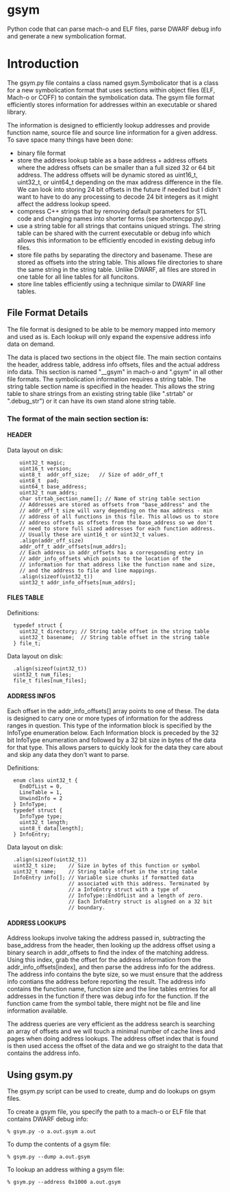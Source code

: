 # gsym
Python code that can parse mach-o and ELF files, parse DWARF debug info and generate a new symbolication format.

# Introduction

The gsym.py file contains a class named gsym.Symbolicator that is a
class for a new symbolication format that uses sections within object
files (ELF, Mach-o or COFF) to contain the symbolication data. The gsym file
format efficiently stores information for addresses within an executable or
shared library.

The information is designed to efficiently lookup addresses and provide
function name, source file and source line information for a given address.
To save space many things have been done:
- binary file format
- store the address lookup table as a base address + address offsets where
  the address offsets can be smaller than a full sized 32 or 64 bit
  address. The address offsets will be dynamic stored as uint16_t,
  uint32_t, or uint64_t depending on the max address difference in the file.
  We can look into storing 24 bit offsets in the future if needed but I
  didn't want to have to do any processing to decode 24 bit integers as it
  might affect the address lookup speed.
- compress C++ strings that by removing default parameters for STL code
  and changing names into shorter forms (see shortencpp.py).
- use a string table for all strings that contains uniqued strings. The
  string table can be shared with the current executable or debug info which
  allows this information to be efficiently encoded in existing debug info
  files.
- store file paths by separating the directory and basename. These are
  stored as offsets into the string table. This allows file directories
  to share the same string in the string table. Unlike DWARF, all files are
  stored in one table for all line tables for all funcitons.
- store line tables efficiently using a technique similar to DWARF line
  tables.

## File Format Details
The file format is designed to be able to be memory mapped into memory and
used as is. Each lookup will only expand the expensive address info data on
demand.

The data is placed two sections in the object file. The main section contains
the header, address table, address info offsets, files and the actual address
info data. This section is named "__gsym" in mach-o and ".gsym" in all other
file formats. The symbolication information requires a string table. The string
table section name is specified in the header. This allows the string table to
share strings from an existing string table (like ".strtab" or ".debug_str")
or it can have its own stand alone string table.

### The format of the main section section is:
#### HEADER
Data layout on disk:
```
    uint32_t magic;
    uint16_t version;
    uint8_t  addr_off_size;   // Size of addr_off_t
    uint8_t  pad;
    uint64_t base_address;
    uint32_t num_addrs;
    char strtab_section_name[]; // Name of string table section
    // Addresses are stored as offsets from "base_address" and the
    // addr_off_t size will vary depending on the max address - min
    // address of all functions in this file. This allows us to store
    // address offsets as offsets from the base_address so we don't
    // need to store full sized addresses for each function address.
    // Usually these are uint16_t or uint32_t values.
    .align(addr_off_size)
    addr_off_t addr_offsets[num_addrs];
    // Each address in addr_offsets has a corresponding entry in
    // addr_info_offsets which points to the location of the
    // information for that address like the function name and size,
    // and the address to file and line mappings.
    .align(sizeof(uint32_t))
    uint32_t addr_info_offsets[num_addrs];
```

#### FILES TABLE
Definitions:
```
  typedef struct {
    uint32_t directory; // String table offset in the string table
    uint32_t basename;  // String table offset in the string table
  } file_t;
```
Data layout on disk:
```
  .align(sizeof(uint32_t))
  uint32_t num_files;
  file_t files[num_files];
```

#### ADDRESS INFOS
Each offset in the addr_info_offsets[] array points to one of these.
The data is designed to carry one or more types of information for
the address ranges in question. This type of the information block
is specified by the InfoType enumeration below. Each Information block
is preceded by the 32 bit InfoType enumeration and followed by a 32
bit size in bytes of the data for that type. This allows parsers to
quickly look for the data they care about and skip any data they don't
want to parse.

Definitions:
```
  enum class uint32_t {
    EndOfList = 0,
    LineTable = 1,
    UnwindInfo = 2
  } InfoType;
  typedef struct {
    InfoType type;
    uint32_t length;
    uint8_t data[length];
  } InfoEntry;
```
Data layout on disk:
```
  .align(sizeof(uint32_t))
  uint32_t size;    // Size in bytes of this function or symbol
  uint32_t name;    // String table offset in the string table
  InfoEntry info[]; // Variable size chunks if formatted data
                    // associated with this address. Terminated by
                    // a InfoEntry struct with a type of
                    // InfoType::EndOfList and a length of zero.
                    // Each InfoEntry struct is aligned on a 32 bit
                    // boundary.
```                          

#### ADDRESS LOOKUPS

Address lookups involve taking the address passed in, subtracting the
base_address from the header, then looking up the address offset using a
binary search in addr_offsets to find the index of the matching address.
Using this index, grab the offset for the address information from the
addr_info_offsets[index], and then parse the address info for the address.
The address info contains the byte size, so we must ensure that the address
info contians the address before reporting the result. The address info
contains the function name, function size and the line tables entries for
all addresses in the function if there was debug info for the function. If
the function came from the symbol table, there might not be file and line
information available.

The address queries are very efficient as the address search is searching
an array of offsets and we will touch a minimal number of cache lines and
pages when doing address lookups. The address offset index that is found
is then used access the offset of the data and we go straight to the data
that contains the address info.

## Using gsym.py

The gsym.py script can be used to create, dump and do lookups on gsym files.

To create a gsym file, you specify the path to a mach-o or ELF file that
contains DWARF debug info:

```
% gsym.py -o a.out.gsym a.out
```

To dump the contents of a gsym file:

```
% gsym.py --dump a.out.gsym
```

To lookup an address withing a gsym file:

```
% gsym.py --address 0x1000 a.out.gsym
```
